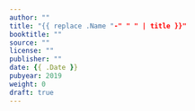 ```yaml
---
author: ""
title: "{{ replace .Name "-" " " | title }}"
booktitle: ""
source: ""
license: ""
publisher: ""
date: {{ .Date }}
pubyear: 2019 
weight: 0
draft: true
---
```

